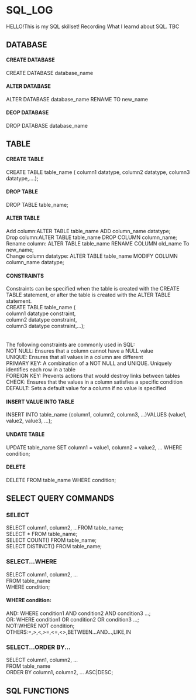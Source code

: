 # SQL_LOG
HELLO!This is my SQL skillset!
Recording What I learnd about SQL.
TBC

## DATABASE
#### CREATE DATABASE
CREATE DATABASE database_name
#### ALTER DATABASE
ALTER DATABASE database_name RENAME TO new_name
#### DEOP DATABASE
DROP DATABASE database_name

## TABLE
#### CREATE TABLE
CREATE TABLE table_name (
    column1 datatype,
    column2 datatype,
    column3 datatype,....);
#### DROP TABLE
DROP TABLE table_name;
#### ALTER TABLE
Add column:ALTER TABLE table_name ADD column_name datatype;<br/>
Drop column:ALTER TABLE table_name DROP COLUMN column_name;<br/>
Rename column: ALTER TABLE table_name RENAME COLUMN old_name To new_name;<br/>
Change column datatype: ALTER TABLE table_name MODIFY COLUMN column_name datatype;<br/>
#### CONSTRAINTS
Constraints can be specified when the table is created with the CREATE TABLE statement, or after the table is created with the ALTER TABLE statement.
<br/>
CREATE TABLE table_name (<br/>
    column1 datatype constraint,<br/>
    column2 datatype constraint,<br/>
    column3 datatype constraint,...);<br/>
<br/>
<br/>
The following constraints are commonly used in SQL:
<br/>
NOT NULL: Ensures that a column cannot have a NULL value<br/>
UNIQUE: Ensures that all values in a column are different<br/>
PRIMARY KEY: A combination of a NOT NULL and UNIQUE. Uniquely identifies each row in a table<br/>
FOREIGN KEY: Prevents actions that would destroy links between tables<br/>
CHECK: Ensures that the values in a column satisfies a specific condition<br/>
DEFAULT: Sets a default value for a column if no value is specified<br/>
#### INSERT VALUE INTO TABLE
INSERT INTO table_name (column1, column2, column3, ...)VALUES (value1, value2, value3, ...);
#### UNDATE TABLE
UPDATE table_name
SET column1 = value1, column2 = value2, ...
WHERE condition;
#### DELETE
DELETE FROM table_name WHERE condition;

## SELECT QUERY COMMANDS
### SELECT
SELECT column1, column2, ...FROM table_name;<br/>
SELECT * FROM table_name;<br/>
SELECT COUNT() FROM table_name;<br/>
SELECT DISTINCT() FROM table_name;<br/>
### SELECT...WHERE
SELECT column1, column2, ...<br/>
FROM table_name <br/>
WHERE condition;
#### WHERE condition:
AND: WHERE condition1 AND condition2 AND condition3 ...;<br/>
OR: WHERE condition1 OR condition2 OR condition3 ...;<br/>
NOT:WHERE NOT condition;<br/>
OTHERS:=,>,<,>=,<=,<>,BETWEEN...AND...,LIKE,IN
### SELECT...ORDER BY...<br/>
SELECT column1, column2, ...<br/>
FROM table_name<br/>
ORDER BY column1, column2, ... ASC|DESC;<br/>

## SQL FUNCTIONS









   






